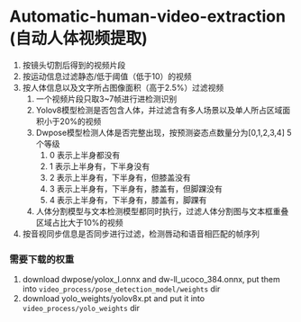 #  Automatic-human-video-extraction (自动人体视频提取)

1. 按镜头切割后得到的视频片段
2. 按运动信息过滤静态/低于阈值（低于10）的视频
3. 按人体信息以及文字所占图像面积（高于2.5%）过滤视频
   1. 一个视频片段只取3~7帧进行进检测识别
   2. Yolov8模型检测是否包含人体，并过滤含有多人场景以及单人所占区域面积小于20%的视频
   3. Dwpose模型检测人体是否完整出现，按预测姿态点数量分为[0,1,2,3,4] 5个等级
      1. 0 表示上半身都没有
      2. 1 表示上半身有，下半身没有    
      3. 2 表示上半身有，下半身有，但膝盖没有    
      4. 3 表示上半身有，下半身有，膝盖有，但脚踝没有 
      5. 4 表示上半身有，下半身有，膝盖有，脚踝有
   4. 人体分割模型与文本检测模型都同时执行，过滤人体分割图与文本框重叠区域占比大于10%的视频
4. 按音视同步信息是否同步进行过滤，检测唇动和语音相匹配的帧序列

### 需要下载的权重

1. download dwpose/yolox_l.onnx and dw-ll_ucoco_384.onnx, put them into ```video_process/pose_detection_model/weights``` dir
2. download yolo_weights/yolov8x.pt and put it into ```video_process/yolo_weights``` dir